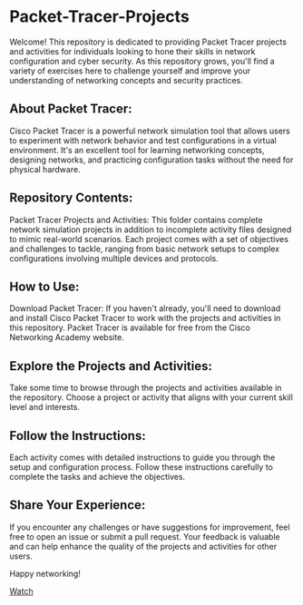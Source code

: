 # Packet-Tracer-Projects
Welcome! This repository is dedicated to providing Packet Tracer projects and activities for individuals looking to hone their skills in network configuration and cyber security. As this repository grows, you'll find a variety of exercises here to challenge yourself and improve your understanding of networking concepts and security practices.

## About Packet Tracer: 
Cisco Packet Tracer is a powerful network simulation tool that allows users to experiment with network behavior and test configurations in a virtual environment. It's an excellent tool for learning networking concepts, designing networks, and practicing configuration tasks without the need for physical hardware.

## Repository Contents:
Packet Tracer Projects and Activities: This folder contains complete network simulation projects in addition to incomplete activity files designed to mimic real-world scenarios. Each project comes with a set of objectives and challenges to tackle, ranging from basic network setups to complex configurations involving multiple devices and protocols.

## How to Use:
Download Packet Tracer: If you haven't already, you'll need to download and install Cisco Packet Tracer to work with the projects and activities in this repository. Packet Tracer is available for free from the Cisco Networking Academy website.

## Explore the Projects and Activities: 
Take some time to browse through the projects and activities available in the repository. Choose a project or activity that aligns with your current skill level and interests.

## Follow the Instructions: 
Each activity comes with detailed instructions to guide you through the setup and configuration process. Follow these instructions carefully to complete the tasks and achieve the objectives.

## Share Your Experience: 
If you encounter any challenges or have suggestions for improvement, feel free to open an issue or submit a pull request. Your feedback is valuable and can help enhance the quality of the projects and activities for other users.

Happy networking!

<a class="github-button" href="https://github.com/Carson2001/Packet-Tracer-Projects/subscription" data-color-scheme="no-preference: light; light: light; dark: dark;" data-icon="octicon-eye" data-size="large" aria-label="Watch Carson2001/Packet-Tracer-Projects on GitHub">Watch</a>
